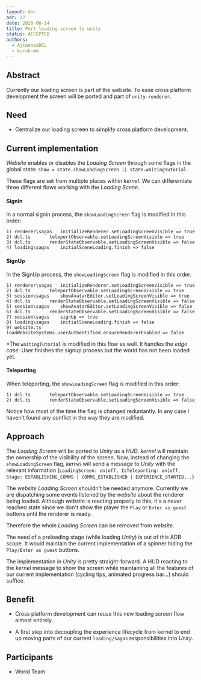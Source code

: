 ```yaml
---
layout: doc
adr: 27
date: 2020-06-14
title: Port loading screen to unity
status: ACCEPTED
authors:
  - AjimenezDCL
  - kuruk-mm
---
```


## Abstract

Currently our loading screen is part of the website. To ease cross platform development the screen will be ported and
part of `unity-renderer`.

## Need

- Centralize our loading screen to simplify cross platform development.

## Current implementation

_Website_ enables or disables the _Loading Screen_ through some flags in the global state: `show = state.showLoadingScreen || state.waitingTutorial`.

These flags are set from multiple places within _kernel_. We can differentiate three different flows working with the _Loading Scene_.

#### SignIn

In a normal signin process, the `showLoadingScreen` flag is modified in this order:

```
1) renderer\sagas	initializeRenderer.setLoadingScreenVisible => true
2) dcl.ts		teleportObservable.setLoadingScreenVisible => true
3) dcl.ts		renderStateObservable.setLoadingScreenVisible => false
4) loading\sagas	initialSceneLoading.finish => false
```

#### SignUp

In the SignUp process, the `showLoadingScreen` flag is modified in this order.

```
1) renderer\sagas	initializeRenderer.setLoadingScreenVisible => true
2) dcl.ts		teleportObservable.setLoadingScreenVisible => true
3) session\sagas	showAvatarEditor.setLoadingScreenVisible => true
4) dcl.ts		renderStateObservable.setLoadingScreenVisible => false
5) session\sagas	showAvatarEditor.setLoadingScreenVisible => false
6) dcl.ts		renderStateObservable.setLoadingScreenVisible => false
7) session\sagas	signUp => true
8) loading\sagas	initialSceneLoading.finish => false
9) website.ts		loadWebsiteSystems.userAuthentified.ensureRendererEnabled => false
```

\*The `waitingTutorial` is modified in this flow as well. It handles the _edge case_: User finishes the signup process but the world has not been loaded yet.

#### Teleporting

When teleporting, the `showLoadingScreen` flag is modified in this order:

```
1) dcl.ts		teleportObservable.setLoadingScreenVisible => true
2) dcl.ts		renderStateObservable.setLoadingScreenVisible => false
```

Notice how most of the time the flag is changed reduntantly. In any case I haven't found any conflict in the way they are modified.

## Approach

The _Loading Screen_ will be ported to _Unity_ as a _HUD_. _kernel_ will maintain the ownership of the visibility of the screen. Now, instead of changing the `showLoadingScreen` flag, _kernel_ will send a message to _Unity_ with the relevant information (`LoadingScreen: on|off, IsTeleporting: on|off, Stage: ESTABLISHING_COMMS | COMMS_ESTABLISHED | EXPERIENCE_STARTED...`)

The _website_ _Loading Screen_ shouldn't be needed anymore. Currently we are dispatching some events listened by the _website_ about the renderer being loaded. Although _website_ is reacting properly to this, it's a never reached state since we don't show the player the `Play` or `Enter as guest` buttons until the renderer is ready.

Therefore the whole _Loading Screen_ can be removed from _website_.

The need of a preloading stage (while loading _Unity_) is out of this ADR scope. It would maintain the current implementation of a spinner hiding the `Play/Enter as guest` buttons.

The implementation in _Unity_ is pretty straight-forward. A HUD reacting to the _kernel_ message to show the screen while maintaining all the features of our current implementation (cycling tips, animated progress bar...) should suffice.

## Benefit

- Cross platform development can reuse this new loading screen flow almost entirely.

- A first step into decoupling the experience lifecycle from kernel to end up moving parts of our current `loading/sagas` responsibilities into _Unity_.

## Participants

- World Team
